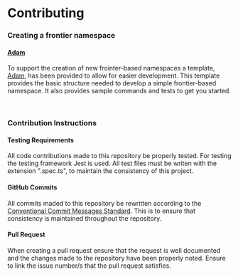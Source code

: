 # Contributing

### Creating a frontier namespace
#### [Adam](https://github.com/realdecoy/frontier/tree/development/commands/adam)
To support the creation of new frointer-based namespaces a template, [Adam](https://github.com/realdecoy/frontier/tree/development/src/commands/adam), has been provided to allow for easier development. This template provides the basic structure needed to develop a simple frontier-based namespace. It also provides sample commands and tests to get you started. 

&nbsp; &nbsp; &nbsp;

### Contribution Instructions 
#### Testing Requirements
All code contributions made to this repository be properly tested. For testing the testing framework Jest is used. All test files must be writen with the extension ".spec.ts", to maintain the consistency of this project.

#### GitHub Commits 
All commits maded to this repository be rewritten according to the [Conventional Commit Messages Standard](https://gist.github.com/qoomon/5dfcdf8eec66a051ecd85625518cfd13). This is to ensure that consistency is maintained throughout the repository. 

#### Pull Request
When creating a pull request ensure that the request is well documented and the changes made to the repository have been properly noted. Ensure to link the issue number/s that the pull request satisfies.
